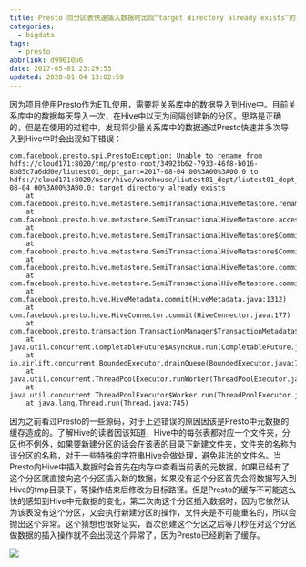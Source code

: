 ```yaml
---
title: Presto 向分区表快速插入数据时出现“target directory already exists”的原因
categories:
  - bigdata
tags:
  - presto
abbrlink: d99010b6
date: 2017-05-01 23:29:53
updated: 2020-01-04 13:02:59
---
```


因为项目使用Presto作为ETL使用，需要将关系库中的数据导入到Hive中。目前关系库中的数据每天导入一次，在Hive中以天为间隔创建新的分区。思路是正确的，但是在使用的过程中，发现将少量关系库中的数据通过Presto快速并多次导入到Hive中时会出现如下错误：

<!--more-->

    com.facebook.presto.spi.PrestoException: Unable to rename from hdfs://cloud171:8020/tmp/presto-root/34923b62-7933-46f8-b016-8b05c7a6dd0e/liutest01_dept_part=2017-08-04 00%3A00%3A00.0 to hdfs://cloud171:8020/user/hive/warehouse/liutest01_dept/liutest01_dept_part=2017-08-04 00%3A00%3A00.0: target directory already exists
        at com.facebook.presto.hive.metastore.SemiTransactionalHiveMetastore.renameDirectory(SemiTransactionalHiveMetastore.java:1543)
        at com.facebook.presto.hive.metastore.SemiTransactionalHiveMetastore.access$2500(SemiTransactionalHiveMetastore.java:81)
        at com.facebook.presto.hive.metastore.SemiTransactionalHiveMetastore$Committer.prepareAddPartition(SemiTransactionalHiveMetastore.java:984)
        at com.facebook.presto.hive.metastore.SemiTransactionalHiveMetastore$Committer.access$700(SemiTransactionalHiveMetastore.java:819)
        at com.facebook.presto.hive.metastore.SemiTransactionalHiveMetastore.commitShared(SemiTransactionalHiveMetastore.java:749)
        at com.facebook.presto.hive.metastore.SemiTransactionalHiveMetastore.commit(SemiTransactionalHiveMetastore.java:671)
        at com.facebook.presto.hive.HiveMetadata.commit(HiveMetadata.java:1312)
        at com.facebook.presto.hive.HiveConnector.commit(HiveConnector.java:177)
        at com.facebook.presto.transaction.TransactionManager$TransactionMetadata$ConnectorTransactionMetadata.commit(TransactionManager.java:578)
        at java.util.concurrent.CompletableFuture$AsyncRun.run(CompletableFuture.java:1626)
        at io.airlift.concurrent.BoundedExecutor.drainQueue(BoundedExecutor.java:77)
        at java.util.concurrent.ThreadPoolExecutor.runWorker(ThreadPoolExecutor.java:1142)
        at java.util.concurrent.ThreadPoolExecutor$Worker.run(ThreadPoolExecutor.java:617)
        at java.lang.Thread.run(Thread.java:745)

因为之前看过Presto的一些源码，对于上述错误的原因因该是Presto中元数据的缓存造成的。了解Hive的读者因该知道，Hive中的每张表都对应一个文件夹，分区也不例外，如果要新建分区的话会在该表的目录下新建文件夹，文件夹的名称为该分区的名称，对于一些特殊的字符串Hive会做处理，避免非法的文件名。当Presto向Hive中插入数据时会首先在内存中查看当前表的元数据，如果已经有了这个分区就直接向这个分区插入新的数据，如果没有这个分区首先会将数据写入到Hive的tmp目录下，等操作结束后修改为目标路径。但是Presto的缓存不可能这么快的感知到Hive中元数据的变化，第二次向这个分区插入数据时，因为它依然认为该表没有这个分区，又会执行新建分区的操作，文件夹是不可能重名的，所以会抛出这个异常。这个猜想也很好证实，首次创建这个分区之后等几秒在对这个分区做数据的插入操作就不会出现这个异常了，因为Presto已经刷新了缓存。

![](https://site.itgrocery.cn/2017/media/15781142609533.jpg)